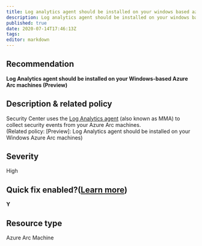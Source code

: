 ```yaml
---
title: Log analytics agent should be installed on your windows based azure arc machines preview
description: Log analytics agent should be installed on your windows based azure arc machines preview
published: true
date: 2020-07-14T17:46:13Z
tags:
editor: markdown
---
```


## Recommendation
**Log Analytics agent should be installed on your Windows-based Azure Arc machines (Preview)**

## Description & related policy
Security Center uses the [Log Analytics agent](https://docs.microsoft.com/azure/azure-monitor/platform/log-analytics-agent) (also known as MMA) to collect security events from your Azure Arc machines.<br>(Related policy: [Preview]: Log Analytics agent should be installed on your Windows Azure Arc machines)

## Severity
High

## Quick fix enabled?([Learn more](https://docs.microsoft.com/azure/security-center/security-center-remediate-recommendations#recommendations-with-quick-fix-remediation))
**Y**

## Resource type
Azure Arc Machine




